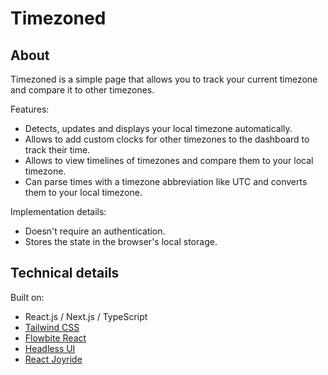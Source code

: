 # Timezoned

## About

Timezoned is a simple page that allows you to track your current timezone and compare it to other timezones.

Features:

- Detects, updates and displays your local timezone automatically.
- Allows to add custom clocks for other timezones to the dashboard to track their time.
- Allows to view timelines of timezones and compare them to your local timezone.
- Can parse times with a timezone abbreviation like UTC and converts them to your local timezone.

Implementation details:

- Doesn't require an authentication.
- Stores the state in the browser's local storage.

## Technical details

Built on:

- React.js / Next.js / TypeScript
- [Tailwind CSS](https://tailwindcss.com/)
- [Flowbite React](https://flowbite-react.com/)
- [Headless UI](https://headlessui.com/)
- [React Joyride](https://react-joyride.com/)
